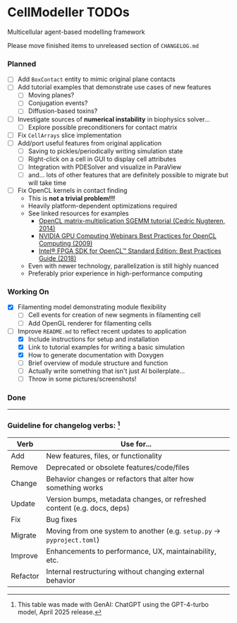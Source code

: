 # CellModeller TODOs

Multicellular agent-based modelling framework

Please move finished items to unreleased section of `CHANGELOG.md`

### Planned

 - [ ] Add `BoxContact` entity to mimic original plane contacts
 - [ ] Add tutorial examples that demonstrate use cases of new features
   - [ ] Moving planes?
   - [ ] Conjugation events?
   - [ ] Diffusion-based toxins?
 - [ ] Investigate sources of **numerical instability** in biophysics solver...
   - [ ] Explore possible preconditioners for contact matrix
 - [ ] Fix `CellArrays` slice implementation
 - [ ] Add/port useful features from original application
   - [ ] Saving to pickles/periodically writing simulation state
   - [ ] Right-click on a cell in GUI to display cell attributes
   - [ ] Integration with PDESolver and visualize in ParaView
   - [ ] and... lots of other features that are definitely possible to migrate but will take time
 - [ ] Fix OpenCL kernels in contact finding
   - This is **not a trivial problem!!!**
   - Heavily platform-dependent optimizations required
   - See linked resources for examples
     - [OpenCL matrix-multiplication SGEMM tutorial (Cedric Nugteren, 2014)](https://cnugteren.github.io/tutorial/pages/page1.html)
     - [NVIDIA GPU Computing Webinars Best Practices for OpenCL Computing (2009)](https://developer.download.nvidia.com/CUDA/training/NVIDIA_GPU_Computing_Webinars_Best_Practises_For_OpenCL_Programming.pdf)
     - [Intel® FPGA SDK for OpenCL™ Standard Edition: Best Practices Guide (2018)](https://www.intel.com/content/www/us/en/docs/programmable/683176/18-1/introduction-to-standard-edition-best.html)
   - Even with newer technology, parallelization is still highly nuanced
   - Preferably prior experience in high-performance computing

### Working On

 - [x] Filamenting model demonstrating module flexibility
   - [ ] Cell events for creation of new segments in filamenting cell
   - [ ] Add OpenGL renderer for filamenting cells
 - [ ] Improve `README.md` to reflect recent updates to application
   - [x] Include instructions for setup and installation
   - [x] Link to tutorial examples for writing a basic simulation
   - [x] How to generate documentation with Doxygen
   - [ ] Brief overview of module structure and function
   - [ ] Actually write something that isn't just AI boilerplate...
   - [ ] Throw in some pictures/screenshots!

### Done

---

### Guideline for changelog verbs: [^1]

Verb    | Use for...
--------|-----------
Add     | New features, files, or functionality
Remove  | Deprecated or obsolete features/code/files
Change  | Behavior changes or refactors that alter how something works
Update  | Version bumps, metadata changes, or refreshed content (e.g. docs, deps)
Fix     | Bug fixes
Migrate | Moving from one system to another (e.g. `setup.py` -> `pyproject.toml`)
Improve | Enhancements to performance, UX, maintainability, etc.
Refactor | Internal restructuring without changing external behavior

[^1]: This table was made with GenAI: ChatGPT using the GPT-4-turbo model, April
2025 release.
